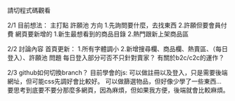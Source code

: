 請切程式碼觀看

2/1
目前想法：
主打點
許願池 
方向
1.先詢問要什麼，去找東西
2.許願但要會員付費
網頁要新增的
1.新生最想看到的商品目錄
2.熱門跟新上架商品區

2/2  討論內容
首頁更新：
1.所有字體調小
2.新增搜尋欄、商品欄、熱賣區、（每日登入）、許願池
問題
每日登入部分可否不只針對賣家？
有關於b2c/c2c的運作？

2/3
github如何切換branch？
目前學會的js:
可以做註冊以及登入，只是需要後端網址，但可能css先調好會比較好。
可以做篩選物品，但好像少學了一些東西...
要思考到底要不要分那麼多網頁，因為麻煩，但如果我方便，後端就會比較麻煩。
